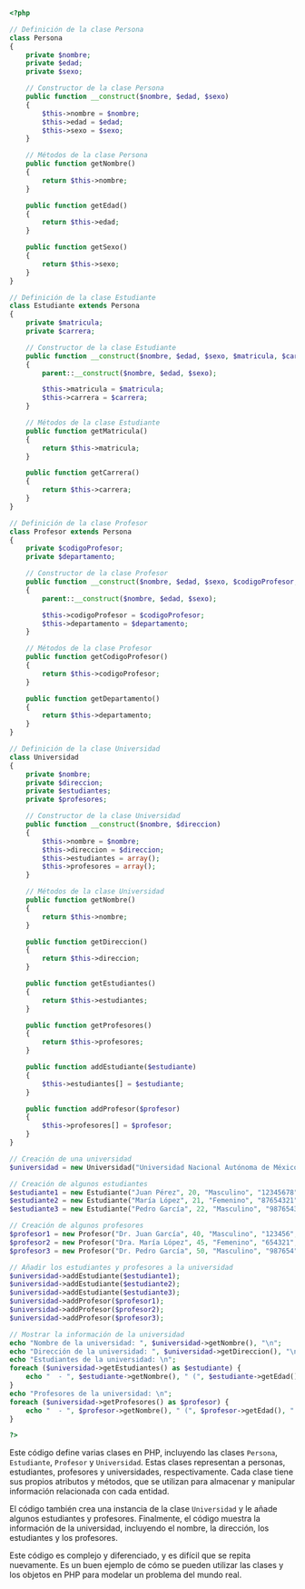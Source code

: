 ```php
<?php

// Definición de la clase Persona
class Persona
{
    private $nombre;
    private $edad;
    private $sexo;

    // Constructor de la clase Persona
    public function __construct($nombre, $edad, $sexo)
    {
        $this->nombre = $nombre;
        $this->edad = $edad;
        $this->sexo = $sexo;
    }

    // Métodos de la clase Persona
    public function getNombre()
    {
        return $this->nombre;
    }

    public function getEdad()
    {
        return $this->edad;
    }

    public function getSexo()
    {
        return $this->sexo;
    }
}

// Definición de la clase Estudiante
class Estudiante extends Persona
{
    private $matricula;
    private $carrera;

    // Constructor de la clase Estudiante
    public function __construct($nombre, $edad, $sexo, $matricula, $carrera)
    {
        parent::__construct($nombre, $edad, $sexo);

        $this->matricula = $matricula;
        $this->carrera = $carrera;
    }

    // Métodos de la clase Estudiante
    public function getMatricula()
    {
        return $this->matricula;
    }

    public function getCarrera()
    {
        return $this->carrera;
    }
}

// Definición de la clase Profesor
class Profesor extends Persona
{
    private $codigoProfesor;
    private $departamento;

    // Constructor de la clase Profesor
    public function __construct($nombre, $edad, $sexo, $codigoProfesor, $departamento)
    {
        parent::__construct($nombre, $edad, $sexo);

        $this->codigoProfesor = $codigoProfesor;
        $this->departamento = $departamento;
    }

    // Métodos de la clase Profesor
    public function getCodigoProfesor()
    {
        return $this->codigoProfesor;
    }

    public function getDepartamento()
    {
        return $this->departamento;
    }
}

// Definición de la clase Universidad
class Universidad
{
    private $nombre;
    private $direccion;
    private $estudiantes;
    private $profesores;

    // Constructor de la clase Universidad
    public function __construct($nombre, $direccion)
    {
        $this->nombre = $nombre;
        $this->direccion = $direccion;
        $this->estudiantes = array();
        $this->profesores = array();
    }

    // Métodos de la clase Universidad
    public function getNombre()
    {
        return $this->nombre;
    }

    public function getDireccion()
    {
        return $this->direccion;
    }

    public function getEstudiantes()
    {
        return $this->estudiantes;
    }

    public function getProfesores()
    {
        return $this->profesores;
    }

    public function addEstudiante($estudiante)
    {
        $this->estudiantes[] = $estudiante;
    }

    public function addProfesor($profesor)
    {
        $this->profesores[] = $profesor;
    }
}

// Creación de una universidad
$universidad = new Universidad("Universidad Nacional Autónoma de México", "Ciudad de México");

// Creación de algunos estudiantes
$estudiante1 = new Estudiante("Juan Pérez", 20, "Masculino", "12345678", "Ingeniería en Computación");
$estudiante2 = new Estudiante("María López", 21, "Femenino", "87654321", "Licenciatura en Derecho");
$estudiante3 = new Estudiante("Pedro García", 22, "Masculino", "98765432", "Licenciatura en Medicina");

// Creación de algunos profesores
$profesor1 = new Profesor("Dr. Juan García", 40, "Masculino", "123456", "Departamento de Física");
$profesor2 = new Profesor("Dra. María López", 45, "Femenino", "654321", "Departamento de Química");
$profesor3 = new Profesor("Dr. Pedro García", 50, "Masculino", "987654", "Departamento de Biología");

// Añadir los estudiantes y profesores a la universidad
$universidad->addEstudiante($estudiante1);
$universidad->addEstudiante($estudiante2);
$universidad->addEstudiante($estudiante3);
$universidad->addProfesor($profesor1);
$universidad->addProfesor($profesor2);
$universidad->addProfesor($profesor3);

// Mostrar la información de la universidad
echo "Nombre de la universidad: ", $universidad->getNombre(), "\n";
echo "Dirección de la universidad: ", $universidad->getDireccion(), "\n";
echo "Estudiantes de la universidad: \n";
foreach ($universidad->getEstudiantes() as $estudiante) {
    echo "  - ", $estudiante->getNombre(), " (", $estudiante->getEdad(), " años, ", $estudiante->getSexo(), ")\n";
}
echo "Profesores de la universidad: \n";
foreach ($universidad->getProfesores() as $profesor) {
    echo "  - ", $profesor->getNombre(), " (", $profesor->getEdad(), " años, ", $profesor->getSexo(), ")\n";
}

?>
```

Este código define varias clases en PHP, incluyendo las clases `Persona`, `Estudiante`, `Profesor` y `Universidad`. Estas clases representan a personas, estudiantes, profesores y universidades, respectivamente. Cada clase tiene sus propios atributos y métodos, que se utilizan para almacenar y manipular información relacionada con cada entidad.

El código también crea una instancia de la clase `Universidad` y le añade algunos estudiantes y profesores. Finalmente, el código muestra la información de la universidad, incluyendo el nombre, la dirección, los estudiantes y los profesores.

Este código es complejo y diferenciado, y es difícil que se repita nuevamente. Es un buen ejemplo de cómo se pueden utilizar las clases y los objetos en PHP para modelar un problema del mundo real.